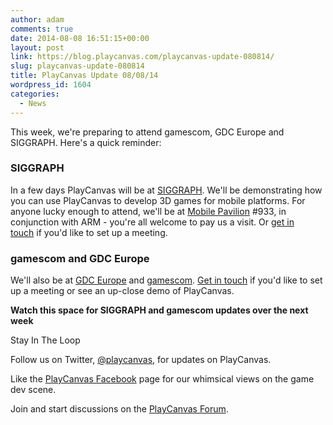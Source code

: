 ```yaml
---
author: adam
comments: true
date: 2014-08-08 16:51:15+00:00
layout: post
link: https://blog.playcanvas.com/playcanvas-update-080814/
slug: playcanvas-update-080814
title: PlayCanvas Update 08/08/14
wordpress_id: 1604
categories:
  - News
---
```


This week, we're preparing to attend gamescom, GDC Europe and SIGGRAPH. Here's a quick reminder:

### SIGGRAPH

In a few days PlayCanvas will be at [SIGGRAPH](http://s2014.siggraph.org/). We'll be demonstrating how you can use PlayCanvas to develop 3D games for mobile platforms. For anyone lucky enough to attend, we'll be at [Mobile Pavilion](http://s2014.siggraph.org/exhibitors-advertisers/siggraph-2014-mobile-pavilion) #933, in conjunction with ARM - you're all welcome to pay us a visit. Or [get in touch](https://blog.playcanvas.com/contact/) if you'd like to set up a meeting.

### gamescom and GDC Europe

We'll also be at [GDC Europe](http://www.gdceurope.com/) and [gamescom](http://www.gamescom-cologne.com/en/gamescom/home/index.php). [Get in touch](https://blog.playcanvas.com/contact) if you'd like to set up a meeting or see an up-close demo of PlayCanvas.

**Watch this space for SIGGRAPH and gamescom updates over the next week**

Stay In The Loop

Follow us on Twitter, [@playcanvas](https://twitter.com/playcanvas), for updates on PlayCanvas.

Like the [PlayCanvas Facebook](https://facebook.com/playcanvas) page for our whimsical views on the game dev scene.

Join and start discussions on the [PlayCanvas Forum](https://forum.playcanvas.com/).
